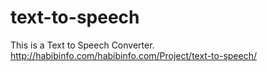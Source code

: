 # text-to-speech
This is a Text to Speech Converter. 
http://habibinfo.com/habibinfo.com/Project/text-to-speech/